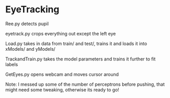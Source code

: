 # EyeTracking

Ree.py detects pupil

eyetrack.py crops everything out except the left eye

Load.py takes in data from train/ and test/, trains it and loads it into xModels/ and yModels/

TrackandTrain.py takes the model parameters and trains it further to fit labels

GetEyes.py opens webcam and moves cursor around

Note: I messed up some of the number of perceptrons before pushing, that might need some tweaking, otherwise its ready to go!

